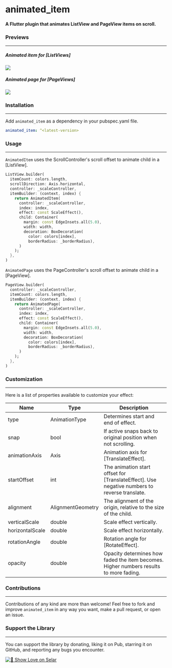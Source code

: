 # animated_item

#### A Flutter plugin that animates ListView and PageView items on scroll.

### Previews
---  

##### Animated item for [ListViews]

![](https://github.com/Conezi/animated_item/blob/main/demo/animated_item_preview.gif?raw=true)

##### Animated page for [PageViews]

![](https://github.com/Conezi/animated_item/blob/main/demo/animated_page_preview.gif?raw=true)

### Installation
---  

Add `animated_item` as a dependency in your pubspec.yaml file.

```yaml
animated_item: ^<latest-version>
```

### Usage
---  
`AnimatedItem` uses the ScrollController's scroll offset to animate child in a [ListView].

```dart
ListView.builder(
  itemCount: colors.length,
  scrollDirection: Axis.horizontal,
  controller: _scaleController,
  itemBuilder: (context, index) {
    return AnimatedItem(
      controller: _scaleController,
      index: index,
      effect: const ScaleEffect(),
      child: Container(
        margin: const EdgeInsets.all(5.0),
        width: width,
        decoration: BoxDecoration(
          color: colors[index],
          borderRadius: _borderRadius),
      )
    );
  },
)
``` 

`AnimatedPage` uses the PageController's scroll offset to animate child in a [PageView].

```dart
PageView.builder(
  controller: _scaleController,
  itemCount: colors.length,
  itemBuilder: (context, index) {
    return AnimatedPage(
      controller: _scaleController,
      index: index,
      effect: const ScaleEffect(),
      child: Container(
        margin: const EdgeInsets.all(5.0),
        width: width,
        decoration: BoxDecoration(
          color: colors[index], 
          borderRadius: _borderRadius),
      )
    );
  },
)
```  

### Customization
---  

Here is a list of properties available to customize your effect:

| Name            | Type              | Description                                                                                  |
|-----------------|-------------------|----------------------------------------------------------------------------------------------|
| type            | AnimationType     | Determines start and end of effect.                                                          |
| snap            | bool              | If active snaps back to original position when not scrolling.                                |
| animationAxis   | Axis              | Animation axis for [TranslateEffect].                                                        | 
| startOffset     | int               | The animation start offset for [TranslateEffect]. Use negative numbers to reverse translate. |
| alignment       | AlignmentGeometry | The alignment of the origin, relative to the size of the child.                              |
| verticalScale   | double            | Scale effect vertically.                                                                     |
| horizontalScale | double            | Scale effect horizontally.                                                                   |
| rotationAngle   | double            | Rotation angle for [RotateEffect].                                                           |
| opacity         | double            | Opacity determines how faded the item becomes. Higher numbers results to more fading.        |


### Contributions
---  

Contributions of any kind are more than welcome! Feel free to fork and improve `animated_item` in any way you want, make a pull request, or open an issue.

### Support the Library
---  

You can support the library by donating, liking it on Pub, starring it on GitHub, and reporting any bugs you encounter.

[![💖 Show Love on Selar](https://img.shields.io/badge/-💖_Show_Love_on_Selar-orange?logo=heart&logoColor=white)](https://selar.com/showlove/conezi)
